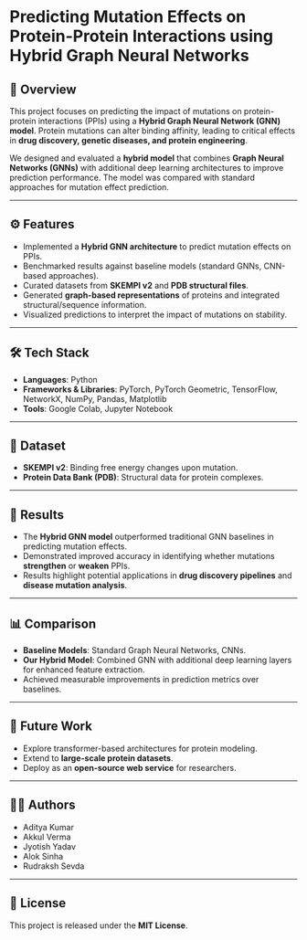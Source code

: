 # Predicting Mutation Effects on Protein-Protein Interactions using Hybrid Graph Neural Networks

## 📌 Overview
This project focuses on predicting the impact of mutations on protein-protein interactions (PPIs) using a **Hybrid Graph Neural Network (GNN) model**. Protein mutations can alter binding affinity, leading to critical effects in **drug discovery, genetic diseases, and protein engineering**.  

We designed and evaluated a **hybrid model** that combines **Graph Neural Networks (GNNs)** with additional deep learning architectures to improve prediction performance. The model was compared with standard approaches for mutation effect prediction.

---

## ⚙️ Features
- Implemented a **Hybrid GNN architecture** to predict mutation effects on PPIs.  
- Benchmarked results against baseline models (standard GNNs, CNN-based approaches).  
- Curated datasets from **SKEMPI v2** and **PDB structural files**.  
- Generated **graph-based representations** of proteins and integrated structural/sequence information.  
- Visualized predictions to interpret the impact of mutations on stability.  

---

## 🛠️ Tech Stack
- **Languages**: Python  
- **Frameworks & Libraries**: PyTorch, PyTorch Geometric, TensorFlow, NetworkX, NumPy, Pandas, Matplotlib  
- **Tools**: Google Colab, Jupyter Notebook  

---

## 📂 Dataset
- **SKEMPI v2**: Binding free energy changes upon mutation.  
- **Protein Data Bank (PDB)**: Structural data for protein complexes.  

---

## 🚀 Results
- The **Hybrid GNN model** outperformed traditional GNN baselines in predicting mutation effects.  
- Demonstrated improved accuracy in identifying whether mutations **strengthen** or **weaken** PPIs.  
- Results highlight potential applications in **drug discovery pipelines** and **disease mutation analysis**.  

---

## 📊 Comparison
- **Baseline Models**: Standard Graph Neural Networks, CNNs.  
- **Our Hybrid Model**: Combined GNN with additional deep learning layers for enhanced feature extraction.  
- Achieved measurable improvements in prediction metrics over baselines.  

---

## 📖 Future Work
- Explore transformer-based architectures for protein modeling.  
- Extend to **large-scale protein datasets**.  
- Deploy as an **open-source web service** for researchers.  

---

## 👨‍💻 Authors
- Aditya Kumar  
- Akkul Verma  
- Jyotish Yadav  
- Alok Sinha  
- Rudraksh Sevda  

---

## 📜 License
This project is released under the **MIT License**.
